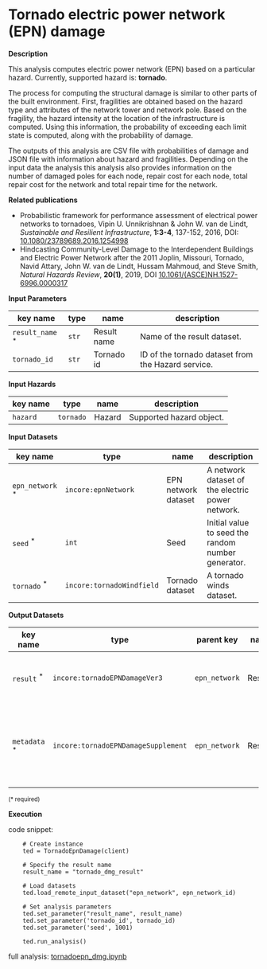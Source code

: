 # Tornado electric power network (EPN) damage

**Description**

This analysis computes electric power network (EPN) based on a particular hazard. Currently, supported hazard is: **tornado**.

The process for computing the structural damage is similar to other parts of the built environment. 
First, fragilities are obtained based on the hazard type and attributes of the network tower and network pole. Based on the fragility, 
the hazard intensity at the location of the infrastructure is computed. Using this information, the probability of exceeding 
each limit state is computed, along with the probability of damage. 

The outputs of this analysis are CSV file with probabilities of damage and JSON file with information about hazard and fragilities. Depending on the input data the analysis this analysis also provides information on the number of damaged poles for each node, 
repair cost for each node, total repair cost for the network and total repair time for the network.

**Related publications**

* Probabilistic framework for performance assessment of electrical power networks to tornadoes, Vipin U. Unnikrishnan & John W. van de Lindt, *Sustainable and Resilient Infrastructure*, **1:3-4**, 137-152, 2016, DOI: [10.1080/23789689.2016.1254998](https://www.tandfonline.com/doi/full/10.1080/23789689.2016.1254998)
* Hindcasting Community-Level Damage to the Interdependent Buildings and Electric Power Network after the 2011 Joplin, Missouri, Tornado, Navid Attary, John W. van de Lindt, Hussam Mahmoud, and Steve Smith, *Natural Hazards Review*, **20(1)**, 2019, DOI [10.1061/(ASCE)NH.1527-6996.0000317](https://ascelibrary.org/doi/10.1061/%28ASCE%29NH.1527-6996.0000317)

**Input Parameters**

key name | type | name | description
--- | --- | --- | ---
`result_name` <sup>*</sup> | `str` | Result name | Name of the result dataset.
`tornado_id` | `str` | Tornado id | ID of the tornado dataset from the Hazard service.

**Input Hazards**

key name | type | name  | description
--- |-------|--------| ---
`hazard` | `tornado` | Hazard  | Supported hazard object.

**Input Datasets**

key name | type | name | description
--- | --- | --- | ---
`epn_network` <sup>*</sup> | `incore:epnNetwork` | EPN network dataset | A network dataset of the electric power network.
`seed` <sup>*</sup> | `int` | Seed | Initial value to seed the random number generator.
`tornado` <sup>*</sup>| `incore:tornadoWindfield` | Tornado dataset | A tornado winds dataset.

**Output Datasets** 

key name | type | parent key | name | description
--- | --- | --- | --- | ---
`result` <sup>*</sup> | `incore:tornadoEPNDamageVer3` | `epn_network` | Results | A dataset containing results <br>(format: CSV).
`metadata` <sup>*</sup> | `incore:tornadoEPNDamageSupplement` | `epn_network` | Results | Information about applied hazard value and fragility<br>(format: JSON).

<small>(* required)</small>

**Execution**

code snippet:

```
    # Create instance
    ted = TornadoEpnDamage(client)

    # Specify the result name
    result_name = "tornado_dmg_result"

    # Load datasets
    ted.load_remote_input_dataset("epn_network", epn_network_id)

    # Set analysis parameters
    ted.set_parameter("result_name", result_name)
    ted.set_parameter('tornado_id', tornado_id)
    ted.set_parameter('seed', 1001)

    ted.run_analysis()
```

full analysis: [tornadoepn_dmg.ipynb](https://github.com/IN-CORE/incore-docs/blob/main/notebooks/tornadoepn_dmg.ipynb)
